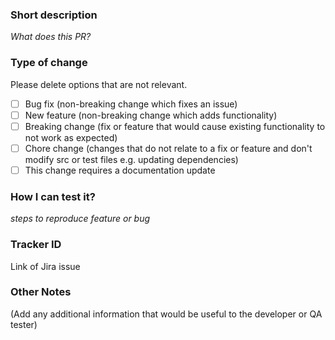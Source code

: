 ### Short description
_What does this PR?_

### Type of change
Please delete options that are not relevant.
- [ ] Bug fix (non-breaking change which fixes an issue)
- [ ] New feature (non-breaking change which adds functionality)
- [ ] Breaking change (fix or feature that would cause existing functionality to not work as expected)
- [ ] Chore change (changes that do not relate to a fix or feature and don't modify src or test files e.g. updating dependencies)
- [ ] This change requires a documentation update

### How I can test it?
_steps to reproduce feature or bug_

### Tracker ID
Link of Jira issue

### Other Notes
(Add any additional information that would be useful to the developer or QA tester)
